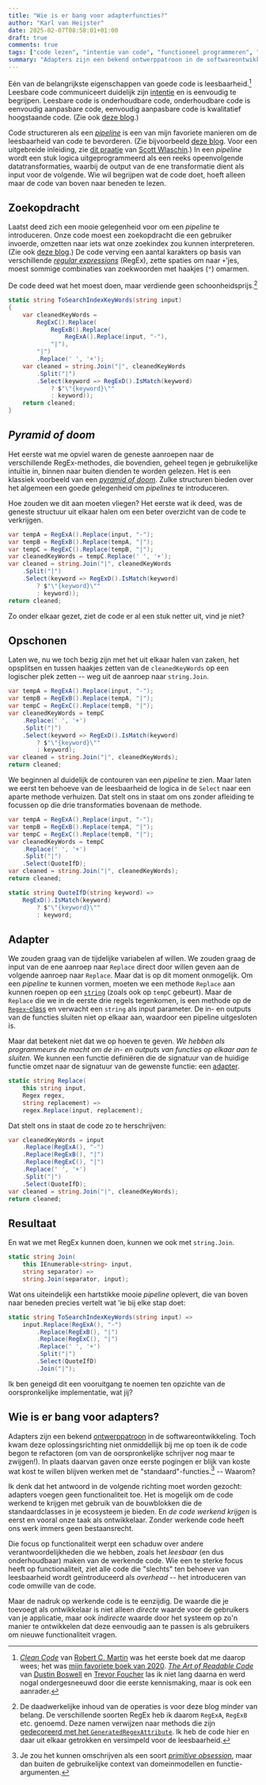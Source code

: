 ```yaml
---
title: "Wie is er bang voor adapterfuncties?"
author: "Karl van Heijster"
date: 2025-02-07T08:58:01+01:00
draft: true
comments: true
tags: ["code lezen", "intentie van code", "functioneel programmeren", "ontwerppatronen", "pipeline-oriented programming", "primitive obsession", "refactoren", "software ontwikkelen", "waarde"]
summary: "Adapters zijn een bekend ontwerppatroon in de softwareontwikkeling. Toch kwam deze oplossingsrichting niet onmiddellijk bij me op toen ik een stuk code in onze zoekindex begon te refactoren (om van de oorspronkelijke schrijver nog maar te zwijgen!). In plaats daarvan gaven onze eerste pogingen er blijk van koste wat kost te willen blijven werken met de \"standaard\"-functies. -- Waarom?"
---
```


Eén van de belangrijkste eigenschappen van goede code is leesbaarheid.[^1] Leesbare code communiceert duidelijk zijn [intentie](/tags/intentie-van-code/ "Blogs met de tag 'intentie van code'") en is eenvoudig te begrijpen. Leesbare code is onderhoudbare code, onderhoudbare code is eenvoudig aanpasbare code, eenvoudig aanpasbare code is kwalitatief hoogstaande code. (Zie ook [deze blog](/blog/24/07/goede-code-is-geteste-code/ "'Goede code is geteste code'").)


Code structureren als een [*pipeline*](https://en.wikipedia.org/wiki/Pipeline_(software) "'Pipeline (software)', Wikipedia") is een van mijn favoriete manieren om de leesbaarheid van code te bevorderen. (Zie bijvoorbeeld [deze blog](/blog/24/09/bind-map-en-match/ "'Bind, Map en Match'"). Voor een uitgebreide inleiding, zie [dit praatje](https://www.youtube.com/watch?v=ipceTuJlw-M "'Pipeline-oriented programming - Scott Wlaschin - NDC Porto 2023'") van [Scott Wlaschin](https://scottwlaschin.com/).) In een *pipeline* wordt een stuk logica uitgeprogrammeerd als een reeks opeenvolgende datatransformaties, waarbij de output van de ene transformatie dient als input voor de volgende. Wie wil begrijpen wat de code doet, hoeft alleen maar de code van boven naar beneden te lezen.


## Zoekopdracht


Laatst deed zich een mooie gelegenheid voor om een *pipeline* te introduceren. Onze code moest een zoekopdracht die een gebruiker invoerde, omzetten naar iets wat onze zoekindex zou kunnen interpreteren. (Zie ook [deze blog](... "'Het ontologische argument'").) De code verving een aantal karakters op basis van verschillende [*regular expressions*](https://en.wikipedia.org/wiki/Regular_expression "'Regular expression', Wikipedia") (RegEx), zette spaties om naar `+`'jes, moest sommige combinaties van zoekwoorden met haakjes (`"`) omarmen.


De code deed wat het moest doen, maar verdiende geen schoonheidsprijs.[^2]


```cs
static string ToSearchIndexKeyWords(string input)
{
    var cleanedKeyWords = 
        RegExC().Replace(
            RegExB().Replace(
                RegExA().Replace(input, "-"),
            "|"), 
        "|")
        .Replace(' ', '+');
    var cleaned = string.Join("|", cleanedKeyWords
        .Split("|")
        .Select(keyword => RegExD().IsMatch(keyword) 
            ? $"\"{keyword}\"" 
            : keyword));
    return cleaned;
}
```


## *Pyramid of doom*


Het eerste wat me opviel waren de geneste aanroepen naar de verschillende RegEx-methodes, die bovendien, geheel tegen je gebruikelijke intuïtie in, binnen naar buiten dienden te worden gelezen. Het is een klassiek voorbeeld van een [*pyramid of doom*](/blog/24/02/callback-hell/ "'/blog/24/02/callback-hell/'"). Zulke structuren bieden over het algemeen een goede gelegenheid om *pipelines* te introduceren. 


Hoe zouden we dit aan moeten vliegen? Het eerste wat ik deed, was de geneste structuur uit elkaar halen om een beter overzicht van de code te verkrijgen.


```cs
var tempA = RegExA().Replace(input, "-");
var tempB = RegExB().Replace(tempA, "|");
var tempC = RegExC().Replace(tempB, "|");
var cleanedKeyWords = tempC.Replace(' ', '+');
var cleaned = string.Join("|", cleanedKeyWords
    .Split("|")
    .Select(keyword => RegExD().IsMatch(keyword) 
        ? $"\"{keyword}\"" 
        : keyword));
return cleaned;
```


Zo onder elkaar gezet, ziet de code er al een stuk netter uit, vind je niet?


## Opschonen


Laten we, nu we toch bezig zijn met het uit elkaar halen van zaken, het opsplitsen en tussen haakjes zetten van de `cleanedKeyWords` op een logischer plek zetten -- weg uit de aanroep naar `string.Join`.


```cs
var tempA = RegExA().Replace(input, "-");
var tempB = RegExB().Replace(tempA, "|");
var tempC = RegExC().Replace(tempB, "|");
var cleanedKeyWords = tempC
    .Replace(' ', '+')
    .Split("|")
    .Select(keyword => RegExD().IsMatch(keyword) 
        ? $"\"{keyword}\"" 
        : keyword);
var cleaned = string.Join("|", cleanedKeyWords);
return cleaned;
```


We beginnen al duidelijk de contouren van een *pipeline* te zien. Maar laten we eerst ten behoeve van de leesbaarheid de logica in de `Select` naar een aparte methode verhuizen. Dat stelt ons in staat om ons zonder afleiding te focussen op die drie transformaties bovenaan de methode.


```cs
var tempA = RegExA().Replace(input, "-");
var tempB = RegExB().Replace(tempA, "|");
var tempC = RegExC().Replace(tempB, "|");
var cleanedKeyWords = tempC
    .Replace(' ', '+')
    .Split("|")
    .Select(QuoteIfD);
var cleaned = string.Join("|", cleanedKeyWords);
return cleaned;

static string QuoteIfD(string keyword) =>
    RegExD().IsMatch(keyword) 
        ? $"\"{keyword}\"" 
        : keyword;
```


## Adapter


We zouden graag van de tijdelijke variabelen af willen. We zouden graag de input van de ene aanroep naar `Replace` direct door willen geven aan de volgende aanroep naar `Replace`. Maar dat is op dit moment onmogelijk. Om een *pipeline* te kunnen vormen, moeten we een methode `Replace` aan kunnen roepen op een [`string`](https://learn.microsoft.com/en-us/dotnet/csharp/programming-guide/strings/ "'Strings and string literals', Microsoft documentatie") (zoals ook op `tempC` gebeurt). Maar de `Replace` die we in de eerste drie regels tegenkomen, is een methode op de [`Regex`-class](https://learn.microsoft.com/en-us/dotnet/api/system.text.regularexpressions.regex?view=net-9.0 "'Regex Class', Microsoft documentatie") en verwacht een `string` als input parameter. De in- en outputs van de functies sluiten niet op elkaar aan, waardoor een pipeline uitgesloten is.


Maar dat betekent niet dat we op hoeven te geven. *We hebben als programmeurs de macht om de in- en outputs van functies op elkaar aan te sluiten.* We kunnen een functie definiëren die de signatuur van de huidige functie omzet naar de signatuur van de gewenste functie: een [adapter](https://refactoring.guru/design-patterns/adapter "'Adapter', refactoring.guru").


```cs
static string Replace(
    this string input, 
    Regex regex, 
    string replacement) =>
    regex.Replace(input, replacement);
```


Dat stelt ons in staat de code zo te herschrijven:


```cs
var cleanedKeyWords = input
    .Replace(RegExA(), "-")
    .Replace(RegExB(), "|")
    .Replace(RegExC(), "|")
    .Replace(' ', '+')
    .Split("|")
    .Select(QuoteIfD);
var cleaned = string.Join("|", cleanedKeyWords);
return cleaned;
```


## Resultaat


En wat we met RegEx kunnen doen, kunnen we ook met `string.Join`.

```cs
static string Join(
    this IEnumerable<string> input, 
    string separator) =>
    string.Join(separator, input);
```


Wat ons uiteindelijk een hartstikke mooie *pipeline* oplevert, die van boven naar beneden precies vertelt wat 'ie bij elke stap doet:


```cs
static string ToSearchIndexKeyWords(string input) =>
    input.Replace(RegExA(), "-")
        .Replace(RegExB(), "|")
        .Replace(RegExC(), "|")
        .Replace(' ', '+')
        .Split("|")
        .Select(QuoteIfD)
        .Join("|");
```


Ik ben geneigd dit een vooruitgang te noemen ten opzichte van de oorspronkelijke implementatie, wat jij?


## Wie is er bang voor adapters?


Adapters zijn een bekend [ontwerppatroon](/tags/ontwerppatronen/ "Blogs met de tag 'ontwerppatronen'") in de softwareontwikkeling. Toch kwam deze oplossingsrichting niet onmiddellijk bij me op toen ik de code begon te refactoren (om van de oorspronkelijke schrijver nog maar te zwijgen!). In plaats daarvan gaven onze eerste pogingen er blijk van koste wat kost te willen blijven werken met de "standaard"-functies.[^3] -- Waarom?


Ik denk dat het antwoord in de volgende richting moet worden gezocht: adapters voegen geen functionaliteit toe. Het is mogelijk om de code werkend te krijgen met gebruik van de bouwblokken die de standaardclasses in je ecosysteem je bieden. En *de code werkend krijgen* is eerst en vooral onze taak als ontwikkelaar. Zonder werkende code heeft ons werk immers geen bestaansrecht.


Die focus op functionaliteit werpt een schaduw over andere verantwoordelijkheden die we hebben, zoals het *leesbaar* (en dus onderhoudbaar) maken van de werkende code. Wie een te sterke focus heeft op functionaliteit, ziet alle code die "slechts" ten behoeve van leesbaarheid wordt geïntroduceerd als *overhead* -- het introduceren van code omwille van de code.


Maar de nadruk op werkende code is te eenzijdig. De waarde die je toevoegt als ontwikkelaar is niet alleen *directe* waarde voor de gebruikers van je applicatie, maar ook *indirecte* waarde door het systeem op zo'n manier te ontwikkelen dat deze eenvoudig aan te passen is als gebruikers om nieuwe functionaliteit vragen.


[^1]: [*Clean Code*](https://www.pearson.com/us/higher-education/program/Martin-Clean-Code-A-Handbook-of-Agile-Software-Craftsmanship/PGM63937.html) van [Robert C. Martin](http://cleancoder.com/products) was het eerste boek dat me daarop wees; het was [mijn favoriete boek van 2020](/blog/21/05/de-beste-boeken-over-software-ontwikkeling-die-ik-in-2020-las/ "'De beste boeken over software ontwikkeling die ik in 2020 las'"). [*The Art of Readable Code*](https://www.oreilly.com/library/view/the-art-of/9781449318482/) van [Dustin Boswell](https://www.linkedin.com/in/dustin-boswell-57406626/) en [Trevor Foucher](https://www.linkedin.com/in/trevor-foucher-628b79/) las ik niet lang daarna en werd nogal ondergesneeuwd door die eerste kennismaking, maar is ook een aanrader.

[^2]: De daadwerkelijke inhoud van de operaties is voor deze blog minder van belang. De verschillende soorten RegEx heb ik daarom `RegExA`, `RegExB` etc. genoemd. Deze namen verwijzen naar methods die zijn [gedecoreerd met het `GeneratedRegexAttribute`](https://learn.microsoft.com/en-us/dotnet/standard/base-types/regular-expression-source-generators "'.NET regular expression source generators', Microsoft documentatie"). Ik heb de code hier en daar uit elkaar getrokken en versimpeld voor de leesbaarheid.

[^3]: Je zou het kunnen omschrijven als een soort [*primitive obsession*](/tags/primitive-obsession/ "Blogs met de tag 'primitive obsession'"), maar dan buiten de gebruikelijke context van domeinmodellen en functie-argumenten.
